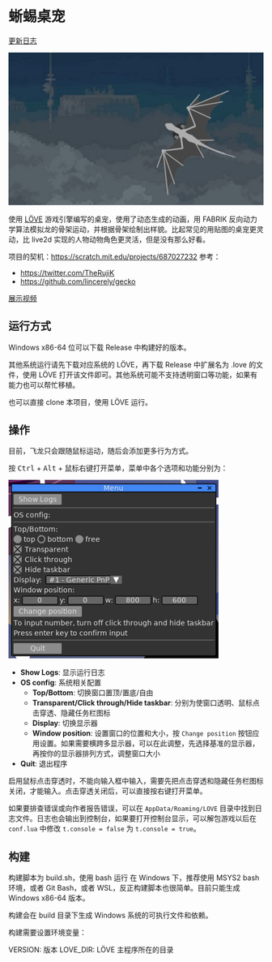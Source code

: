 # 蜥蜴桌宠

[更新日志](./CHANGELOG.md)

![飞龙的样子](./images/dragon-main.png)

使用 [LÖVE](https://love2d.org/) 游戏引擎编写的桌宠，使用了动态生成的动画，用 FABRIK 反向动力学算法模拟龙的骨架运动，并根据骨架绘制出样貌。比起常见的用贴图的桌宠更灵动，比 live2d 实现的人物动物角色更灵活，但是没有那么好看。

项目的契机：<https://scratch.mit.edu/projects/687027232>
参考：
- <https://twitter.com/TheRujiK>
- <https://github.com/lincerely/gecko>

[展示视频](https://www.bilibili.com/video/BV1Ei421Z75n)

## 运行方式

Windows x86-64 位可以下载 Release 中构建好的版本。

其他系统运行请先下载对应系统的 LÖVE，再下载 Release 中扩展名为 .love 的文件，使用 LÖVE 打开该文件即可。其他系统可能不支持透明窗口等功能，如果有能力也可以帮忙移植。

也可以直接 clone 本项目，使用 LÖVE 运行。

## 操作

目前，飞龙只会跟随鼠标运动，随后会添加更多行为方式。

按 <kbd>Ctrl</kbd> + <kbd>Alt</kbd> + 鼠标右键打开菜单，菜单中各个选项和功能分别为：

![菜单](./images/menu.png)

- **Show Logs**: 显示运行日志
- **OS config**: 系统相关配置
  - **Top/Bottom**: 切换窗口置顶/置底/自由
  - **Transparent/Click through/Hide taskbar**: 分别为使窗口透明、鼠标点击穿透、隐藏任务栏图标
  - **Display**: 切换显示器
  - **Window position**: 设置窗口的位置和大小，按 `Change position` 按钮应用设置。如果需要横跨多显示器，可以在此调整，先选择基准的显示器，再按你的显示器排列方式，调整窗口大小
- **Quit**: 退出程序

启用鼠标点击穿透时，不能向输入框中输入，需要先把点击穿透和隐藏任务栏图标关闭，才能输入。点击穿透关闭后，可以直接按右键打开菜单。

如果要排查错误或向作者报告错误，可以在 `AppData/Roaming/LOVE` 目录中找到日志文件。日志也会输出到控制台，如果要打开控制台显示，可以解包游戏以后在 `conf.lua` 中修改 `t.console = false` 为 `t.console = true`。

## 构建

构建脚本为 build.sh，使用 bash 运行 在 Windows 下，推荐使用 MSYS2 bash 环境，或者 Git Bash，或者 WSL，反正构建脚本也很简单。目前只能生成 Windows x86-64 版本。

构建会在 build 目录下生成 Windows 系统的可执行文件和依赖。

构建需要设置环境变量：

VERSION: 版本
LOVE_DIR: LÖVE 主程序所在的目录
